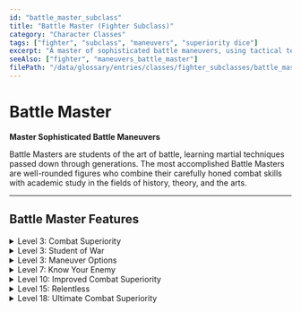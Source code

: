 ```yaml
---
id: "battle_master_subclass"
title: "Battle Master (Fighter Subclass)"
category: "Character Classes"
tags: ["fighter", "subclass", "maneuvers", "superiority dice"]
excerpt: "A master of sophisticated battle maneuvers, using tactical techniques fueled by Superiority Dice."
seeAlso: ["fighter", "maneuvers_battle_master"]
filePath: "/data/glossary/entries/classes/fighter_subclasses/battle_master.md"
---
```

# Battle Master

**Master Sophisticated Battle Maneuvers**

Battle Masters are students of the art of battle, learning martial techniques passed down through generations. The most accomplished Battle Masters are well-rounded figures who combine their carefully honed combat skills with academic study in the fields of history, theory, and the arts.

---
## Battle Master Features

<details id="battle-master-level-3-combat-superiority">
  <summary>Level 3: Combat Superiority</summary>
  <div>
    <p>Your experience on the battlefield has refined your fighting techniques. You learn maneuvers that are fueled by special dice called Superiority Dice.</p>
    <p><strong>Maneuvers.</strong> You learn three maneuvers of your choice. Many maneuvers enhance an attack in some way. You can use only one maneuver per attack. You learn two additional maneuvers of your choice when you reach Fighter levels 7, 10, and 15. Each time you learn new maneuvers, you can also replace one maneuver you know with a different one.</p>
    <p><strong>Superiority Dice.</strong> You have four Superiority Dice, which are d8s. A Superiority Die is expended when you use it. You regain all expended Superiority Dice when you finish a <span data-term-id="short_rest" class="glossary-term-link-from-markdown">Short Rest</span> or <span data-term-id="long_rest" class="glossary-term-link-from-markdown">Long Rest</span>. You gain an additional Superiority Die when you reach Fighter levels 7 (five dice total) and 15 (six dice total).</p>
    <p><strong>Saving Throws.</strong> If a maneuver requires a <span data-term-id="saving_throw" class="glossary-term-link-from-markdown">saving throw</span>, the DC equals 8 plus your <span data-term-id="strength" class="glossary-term-link-from-markdown">Strength</span> or <span data-term-id="dexterity" class="glossary-term-link-from-markdown">Dexterity</span> modifier (your choice) and <span data-term-id="proficiency_bonus" class="glossary-term-link-from-markdown">Proficiency Bonus</span>.</p>
  </div>
</details>

<details id="battle-master-level-3-student-of-war">
  <summary>Level 3: Student of War</summary>
  <div>
    <p>You gain <span data-term-id="proficiency" class="glossary-term-link-from-markdown">proficiency</span> with one type of <span data-term-id="artisan_tools" class="glossary-term-link-from-markdown">Artisan’s Tools</span> of your choice, and you gain <span data-term-id="proficiency" class="glossary-term-link-from-markdown">proficiency</span> in one <span data-term-id="skills_list" class="glossary-term-link-from-markdown">skill</span> of your choice from the skills available to Fighters at level 1.</p>
  </div>
</details>

<details id="maneuvers_battle_master">
  <summary>Level 3: Maneuver Options</summary>
  <div>
    <p>The maneuvers are presented here in alphabetical order.</p>
    <details class="feature-card">
        <summary><h3>Ambush</h3></summary>
        <div>When you make a Dexterity (Stealth) check or an Initiative roll, you can expend one Superiority Die and add the die to the roll, unless you have the Incapacitated condition.</div>
    </details>
    <details class="feature-card">
        <summary><h3>Bait and Switch</h3></summary>
        <div>When you’re within 5 feet of a creature on your turn, you can expend one Superiority Die and switch places with that creature, provided you spend at least 5 feet of movement and the creature is willing and doesn’t have the Incapacitated condition. This movement doesn’t provoke Opportunity Attacks. Roll the Superiority Die. Until the start of your next turn, you or the other creature (your choice) gains a bonus to AC equal to the number rolled.</div>
    </details>
    <details class="feature-card">
        <summary><h3>Commander’s Strike</h3></summary>
        <div>When you take the Attack action on your turn, you can replace one of your attacks to direct one of your companions to strike. When you do so, choose a willing creature who can see or hear you and expend one Superiority Die. That creature can immediately use its Reaction to make one attack with a weapon or an Unarmed Strike, adding the Superiority Die to the attack’s damage roll on a hit.</div>
    </details>
    <details class="feature-card">
        <summary><h3>Commanding Presence</h3></summary>
        <div>When you make a Charisma (Intimidation, Performance, or Persuasion) check, you can expend one Superiority Die and add that die to the roll.</div>
    </details>
    <details class="feature-card">
        <summary><h3>Disarming Attack</h3></summary>
        <div>When you hit a creature with an attack roll, you can expend one Superiority Die to attempt to disarm the target. Add the Superiority Die roll to the attack’s damage roll. The target must succeed on a Strength saving throw or drop one object of your choice that it’s holding, with the object landing in its space.</div>
    </details>
    <details class="feature-card">
        <summary><h3>Distracting Strike</h3></summary>
        <div>When you hit a creature with an attack roll, you can expend one Superiority Die to distract the target. Add the Superiority Die roll to the attack’s damage roll. The next attack roll against the target by an attacker other than you has Advantage if the attack is made before the start of your next turn.</div>
    </details>
    <details class="feature-card">
        <summary><h3>Evasive Footwork</h3></summary>
        <div>As a Bonus Action, you can expend one Superiority Die and take the Disengage action. You also roll the die and add the number rolled to your AC until the start of your next turn.</div>
    </details>
    <details class="feature-card">
        <summary><h3>Feinting Attack</h3></summary>
        <div>As a Bonus Action, you can expend one Superiority Die to feint, choosing one creature within 5 feet of yourself as your target. You have Advantage on your next attack roll against that target this turn. If that attack hits, add the Superiority Die to the attack’s damage roll.</div>
    </details>
    <details class="feature-card">
        <summary><h3>Goading Attack</h3></summary>
        <div>When you hit a creature with an attack roll, you can expend one Superiority Die to attempt to goad the target into attacking you. Add the Superiority Die to the attack’s damage roll. The target must succeed on a Wisdom saving throw or have Disadvantage on attack rolls against targets other than you until the end of your next turn.</div>
    </details>
    <details class="feature-card">
        <summary><h3>Lunging Attack</h3></summary>
        <div>As a Bonus Action, you can expend one Superiority Die and take the Dash action. If you move at least 5 feet in a straight line immediately before hitting with a melee attack as part of the Attack action on this turn, you can add the Superiority Die to the attack’s damage roll.</div>
    </details>
    <details class="feature-card">
        <summary><h3>Maneuvering Attack</h3></summary>
        <div>When you hit a creature with an attack roll, you can expend one Superiority Die to maneuver one of your comrades into another position. Add the Superiority Die roll to the attack’s damage roll, and choose a willing creature who can see or hear you. That creature can use its Reaction to move up to half its Speed without provoking an Opportunity Attack from the target of your attack.</div>
    </details>
    <details class="feature-card">
        <summary><h3>Menacing Attack</h3></summary>
        <div>When you hit a creature with an attack roll, you can expend one Superiority Die to attempt to frighten the target. Add the Superiority Die to the attack’s damage roll. The target must succeed on a Wisdom saving throw or have the Frightened condition until the end of your next turn.</div>
    </details>
    <details class="feature-card">
        <summary><h3>Parry</h3></summary>
        <div>When another creature damages you with a melee attack roll, you can take a Reaction and expend one Superiority Die to reduce the damage by the number you roll on your Superiority Die plus your Strength or Dexterity modifier (your choice).</div>
    </details>
    <details class="feature-card">
        <summary><h3>Precision Attack</h3></summary>
        <div>When you miss with an attack roll, you can expend one Superiority Die, roll that die, and add it to the attack roll, potentially causing the attack to hit.</div>
    </details>
    <details class="feature-card">
        <summary><h3>Pushing Attack</h3></summary>
        <div>When you hit a creature with an attack roll using a weapon or an Unarmed Strike, you can expend one Superiority Die to attempt to drive the target back. Add the Superiority Die to the attack’s damage roll. If the target is Large or smaller, it must succeed on a Strength saving throw or be pushed up to 15 feet directly away from you.</div>
    </details>
    <details class="feature-card">
        <summary><h3>Rally</h3></summary>
        <div>As a Bonus Action, you can expend one Superiority Die to bolster the resolve of a companion. Choose an ally of yours within 30 feet of yourself who can see or hear you. That creature gains Temporary Hit Points equal to the Superiority Die roll plus half your Fighter level (round down).</div>
    </details>
    <details class="feature-card">
        <summary><h3>Riposte</h3></summary>
        <div>When a creature misses you with a melee attack roll, you can take a Reaction and expend one Superiority Die to make a melee attack roll with a weapon or an Unarmed Strike against the creature. If you hit, add the Superiority Die to the attack’s damage.</div>
    </details>
    <details class="feature-card">
        <summary><h3>Sweeping Attack</h3></summary>
        <div>When you hit a creature with a melee attack roll using a weapon or an Unarmed Strike, you can expend one Superiority Die to attempt to damage another creature. Choose another creature within 5 feet of the original target and within your reach. If the original attack roll would hit the second creature, it takes damage equal to the number you roll on your Superiority Die. The damage is of the same type dealt by the original attack.</div>
    </details>
    <details class="feature-card">
        <summary><h3>Tactical Assessment</h3></summary>
        <div>When you make an Intelligence (History or Investigation) check or a Wisdom (Insight) check, you can expend one Superiority Die and add that die to the ability check.</div>
    </details>
    <details class="feature-card">
        <summary><h3>Trip Attack</h3></summary>
        <div>When you hit a creature with an attack roll using a weapon or an Unarmed Strike, you can expend one Superiority Die and add the die to the attack’s damage roll. If the target is Large or smaller, it must succeed on a Strength saving throw or have the Prone condition.</div>
    </details>
  </div>
</details>

<details id="battle-master-level-7-know-your-enemy">
  <summary>Level 7: Know Your Enemy</summary>
  <div>
    <p>As a <span data-term-id="bonus_action" class="glossary-term-link-from-markdown">Bonus Action</span>, you can discern certain strengths and weaknesses of a creature you can see within 30 feet of yourself; you know whether that creature has any <span data-term-id="immunity" class="glossary-term-link-from-markdown">Immunities</span>, <span data-term-id="resistance" class="glossary-term-link-from-markdown">Resistances</span>, or <span data-term-id="vulnerability" class="glossary-term-link-from-markdown">Vulnerabilities</span>, and if the creature has any, you know what they are.</p>
    <p>Once you use this feature, you can’t do so again until you finish a <span data-term-id="long_rest" class="glossary-term-link-from-markdown">Long Rest</span>. You can also restore a use of the feature by expending one Superiority Die (no <span data-term-id="action" class="glossary-term-link-from-markdown">action</span> required).</p>
  </div>
</details>

<details id="battle-master-level-10-improved-combat-superiority">
  <summary>Level 10: Improved Combat Superiority</summary>
  <div>
    <p>Your Superiority Die becomes a d10.</p>
  </div>
</details>

<details id="battle-master-level-15-relentless">
  <summary>Level 15: Relentless</summary>
  <div>
    <p>Once per turn, when you use a maneuver, you can roll 1d8 and use the number rolled instead of expending a Superiority Die.</p>
  </div>
</details>

<details id="battle-master-level-18-ultimate-combat-superiority">
  <summary>Level 18: Ultimate Combat Superiority</summary>
  <div>
    <p>Your Superiority Die becomes a d12.</p>
  </div>
</details>
